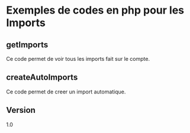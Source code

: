 Exemples de codes en php pour les Imports
==

getImports
--

Ce code permet de voir tous les imports fait sur le compte.

createAutoImports
--

Ce code permet de creer un import automatique.

Version
--

1.0
